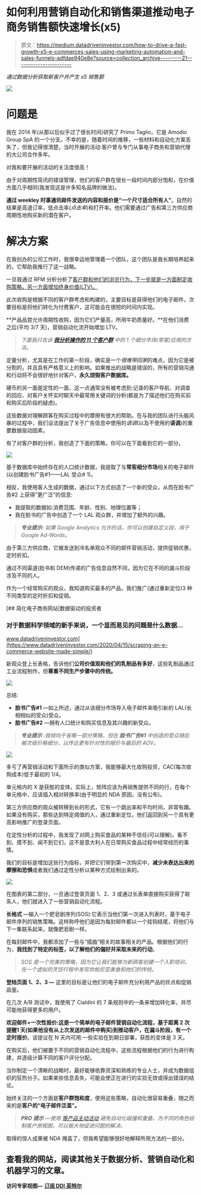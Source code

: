 # 如何利用营销自动化和销售渠道推动电子商务销售额快速增长(x5)

> 原文：<https://medium.datadriveninvestor.com/how-to-drive-a-fast-growth-x5-e-commerces-sales-using-marketing-automation-and-sales-funnels-adfdae940e8e?source=collection_archive---------21----------------------->

*通过数据分析获取新客户并产生 x5 销售额*

![](img/0dfb16c2a1cb44dcb9080df9cde51efc.png)

# 问题是

我在 2014 年(从那以后似乎过了很长时间)研究了 Primo Taglio，它是 Amodio Group SpA 的一个分支。不幸的是，随着时间的推移，一些材料和自动化方案丢失了，但我记得很清楚，当时开展的活动:客户曾与专门从事电子商务和营销代理的大公司合作多年。

对我和要开展的活动的关注度很高！

由于对周期性简讯的错误管理，他们的客户群在很长一段时间内部分饱和，在价值方面几乎相同(我发现这是许多知名品牌的做法)。

**通过 weekley 时事通讯邮件发送的内容和报价是“一个尺寸适合所有人”**。自然的结果是高退订率，低点击率(*点击率*)和打开率。他们需要通过广告和第三方供应商周期性地购买新的潜在客户。

# 解决方案

在我创办的公司工作时，我很幸运地管理着一个团队，这个团队是我长期培养起来的，它帮助我推行了这一战略。

一旦我通过 RFM 分析分析了[客户群和他们的浏览行为，下一步就是一方面制定收购策略，另一方面增加终身价值(LTV)。](https://alexgenovese.it/it/come-generare-piu-vendite-con-la-segmentazione-dei-propri-clienti/)

此次收购是根据不同的客户群考虑和构建的，主要目标是获得他们的电子邮件，次要目标是将他们转化为付费客户，这可能会在很短的时间内实现。

**产品品尝允许周期性收购，因为它们产量高，所用牛奶质量好。**在他们消费之后(平均 3/7 天)，营销自动化流开始增加 LTV。

> *下面我只告诉* [***我分析操作的 11 个客户群***](https://alexgenovese.it/it/come-generare-piu-vendite-con-la-segmentazione-dei-propri-clienti/) *中的 1 个细分市场(常客)应用的方法。*

定量分析，尤其是在工作的第一阶段，确实是一个*很难带回家*的难点，因为它是被分割的，并且具有严格意义上的影响。如果推出的战略是错误的，所有的营销沟通和行动将不会很好地针对客户，**永久烧毁客户数据库。**

硬币的另一面是定性的一面，这一点通常没有被考虑到:记录的客户导航、对调查的回应、对客户关怀实时聊天中最常用关键词的分析(都是为了描述他们在购买前和购买后阶段的疑虑)。

这些数据对理解顾客在购买过程中的摩擦有很大的帮助。在与我的团队进行头脑风暴的过程中，我们设法提出了关于广告信息中使用的*语调*(以及不使用的**语调**)的重要数据驱动因素。

有了对客户群的分析，我创造了下面的策略，你可以在下面看到它的一部分。

![](img/979b4da81d69b93710ba3277cff026d2.png)

基于数据库中始终存在的人口统计数据，我提取了与**常客细分市场**相关的电子邮件(以创建脸书广告#1——LAL 受众# 1)。

相反，我使用客人生成的数据，通过以下方式创造了一个新的受众，从而在脸书广告#2 上获得“更广泛”的信息:

*   我提取的数据如:消费范围、年龄、性别、地理位置等；
*   我在脸书的广告中创造了一个 LAL 观众群，并增加了额外的兴趣。

> ***专业提示:*** *如果 Google Analytics 允许的话，你可以创建自定义段，用于 Google Ad-Words。*

由于第三方供应商，它被发送到冷名单观众不同的邮件营销活动，提供促销优惠，定时折扣。

通过不同渠道(脸书和 DEM)传递的广告信息自然不同，因为它在不同的漏斗阶段涉及不同的人。

作为一个经常购买的观众，我知道购买最多的产品，我们推广(通过重新定位)3 种不同类型的定时折扣和促销。

[](https://www.datadriveninvestor.com/2020/04/15/scraping-an-e-commerce-website-made-simple/) [## 简化电子商务网站|数据驱动的投资者

### 对于数据科学领域的新手来说，一个显而易见的问题是什么数据…

www.datadriveninvestor.com](https://www.datadriveninvestor.com/2020/04/15/scraping-an-e-commerce-website-made-simple/) 

新观众登上长表格，告诉他们**公司价值观和他们的乳制品有多好**，这些乳制品通过工业流程制作，但**尊重不同生产步骤中的传统。**

![](img/f0bee3568d1496efdcd649f4e241ee6b.png)

总结:

*   **脸书广告#1** —如上所述，通过从该细分市场导入电子邮件来吸引新的 LAL(长相相似的受众)受众。
*   **脸书广告#2** —拥有人口统计和购买信息及其兴趣的新受众。

> ***专业提示*** *:我倾向于省略一部分策略，但在* ***脸书广告#1*** *中创造的受众随后被次级价格细分，以传达更有针对性的报价与最后的 AOV。*

![](img/364c5410d185094e86890cbc136413b1.png)

多亏了再营销活动和下面所示的类似方案，我能够最大化收购投资，CAC(每次收购成本)低于最初的 1/4。

单元格内的 X 是获胜的变体。实际上，矩阵应该为再销售提供不同的行，在每个单元格中，应该插入相对转换率(由于明显的 NDA 原因，没有公布)。

第三方供应商的观众被转移到长的形式，它有一个跳出率和平均时间，非常有趣。如果没有购买，那些达到特定阈值的人，通过重新定位，他们返回到另一个具有更高影响推广的登录页面。

在定性分析的过程中，我发现了对网上购买食品的某种不信任(可以理解)。看不到、摸不到、闻不到它们，这不是意大利人在日常购买食品过程中经常经历的事情。

我们的目标是增加这些行为指标，并把它们带到第一次购买中，**减少未表达出来的摩擦和恐惧**或者我们通过定性分析以某种方式绘制出来的。

![](img/c14c0768c282549cbcd582ad5f877f60.png)

在图表的第二部分，一旦通过登录页面 1、2、3 或通过长表单直接购买获得了联系人，他们就进入了一些营销自动化流程。

**长格式** —输入一个肥皂剧序列(SOS):它表示当他们第一次进入列表时，基于电子邮件序列的销售策略。这样称呼他们是因为每封邮件都以一个挂钩结尾，将他们与下一集联系起来，就像肥皂剧一样。

在每封邮件中，我都添加了一些与“插曲”相关的故事相关的产品。根据他们的行为，**我找到了特定的标签，以了解他们的偏好并采取未来的行动**。

> *SOS 是一个完美的策略，因为它让我们能够为新顾客创建一个入职培训，在一个虚拟的烹饪行程中发现坎帕尼亚美食和他们的传统。*

**登陆页面 1、2、3 —** 这里的目标是让他们的电子邮件充分利用产品的优点和促销品鉴。

在几次 A/B 测试中，我使用了 Cialdini 的 7 条规则中的一条来增加转化率，并尽可能地获得更多的用户。

**欢迎邮件+一次性报价:**这是一个简单的电子邮件营销自动化流程，基于距离 **2 次提醒**1 天(如果他没有从上次发送的邮件中购买)到**推动客户，在漏斗阶段，有一个定时报价**。该提议在 N 天内可用:一些实验在到期日部署，获胜的变体是 3 天。

在购买后，他们被置于不同的营销自动化流程中，这些流程根据他们的行为进行构建，并逐级计算不同的客户评分分配。

当你制定一个清晰的战略时，最好能够依靠资深和熟练的专业人士，并成为数据组织的狂热分子。如果某些信息丢失，可能会使正在进行的实验无效或得出错误的结论。

始终关注的一个方面是**客户群饱和度**，使用这些策略，自动化很容易重叠，随之而来的是**客户的“电子邮件泛滥”。**

> ***PRO 提示*** *—使用* [*等产品主动活动*](https://www.activecampaign.com/?_r=AF2432JB) *避免自动化碰撞和重叠。为不同的角色绘制客户旅程图，可以极大地促进问题的解决。*

取得的惊人成果被 NDA 掩盖了，但我希望能够很好地解释所用方法的一部分。

## 查看我的网站，阅读其他关于数据分析、营销自动化和机器学习的文章。

**访问专家视图—** [**订阅 DDI 英特尔**](https://datadriveninvestor.com/ddi-intel)
